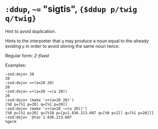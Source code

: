 # `:ddup`, `~=` "sigtis", `{$ddup p/twig q/twig}`

Hint to avoid duplication.

Hints to the interpreter that `q` may produce a noun equal to the
already existing `p` in order to avoid storing the same noun twice.

Regular form: *2-fixed*

Examples:

    ~zod:dojo> 20
    20
    ~zod:dojo> =+(a=20 20)
    20
    ~zod:dojo> =+(a=20 ~=(a 20))
    20
    ~zod:dojo> (make '=+(a=20 20)')
    [%8 p=[%1 p=20] q=[%1 p=20]]
    ~zod:dojo> (make '=+(a=20 ~=(a 20))')
    [%8 p=[%1 p=20] q=[%10 p=[p=1.836.213.607 q=[%0 p=2]] q=[%1 p=20]]]
    ~zod:dojo> `@tas`1.836.213.607
    %germ
